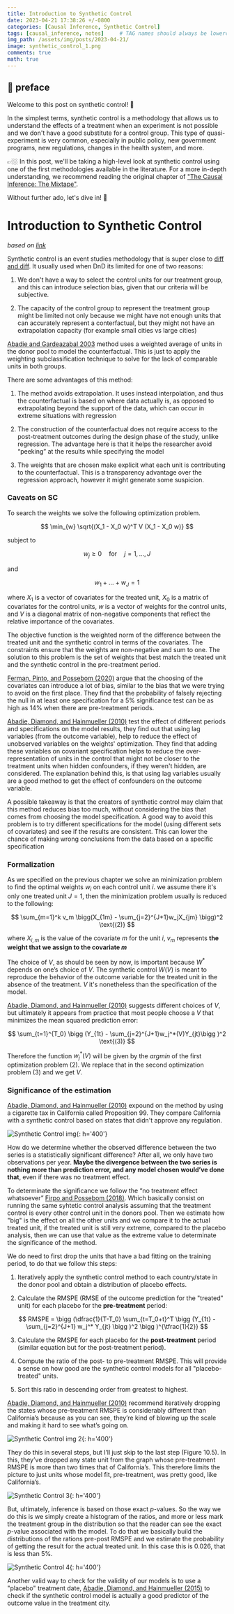 ```yaml
---
title: Introduction to Synthetic Control   
date: 2023-04-21 17:38:26 +/-0800
categories: [Causal Inference, Synthetic Control]
tags: [causal_inference, notes]     # TAG names should always be lowercase
img_path: /assets/img/posts/2023-04-21/
image: synthetic_control_1.png
comments: true
math: true
---
```


## 📖 preface

Welcome to this post on synthetic control! 🎉

In the simplest terms, synthetic control is a methodology that allows us to understand the effects of a treatment when an experiment is not possible and we don't have a good substitute for a control group. This type of quasi-experiment is very common, especially in public policy, new government programs, new regulations, changes in the health system, and more. 

👉🏼 In this post, we'll be taking a high-level look at synthetic control using one of the first methodologies available in the literature. For a more in-depth understanding, we recommend reading the original chapter of ["The Causal Inference: The Mixtape"][1]. 

Without further ado, let's dive in! 🤿


# Introduction to Synthetic Control
*based on [link][1]*

Synthetic control is an event studies methodology that is super close to [diff and diff][2]. It usually used when DnD its limited for one of two reasons:

1. We don't have a way to select the control units for our treatment group, and this can introduce selection bias, given that our criteria will be subjective.

2. The capacity of the control group to represent the treatment group might be limited not only because we might have not enough units that can accurately represent a conterfactual, but they might not have an extrapolation capacity (for example small cities vs large cities)

[Abadie and Gardeazabal 2003][3] method uses a weighted average of units in the donor pool to model the counterfactual. This is just to apply the weighting subclassification technique to solve for the lack of comparable units in both groups. 

There are some advantages of this method:

1. The method avoids extrapolation. It uses instead interpolation, and thus the counterfactual is based on where data actually is, as opposed to extrapolating beyond the support of the data, which can occur in extreme situations with regression

2. The construction of the counterfactual does not require access to the post-treatment outcomes during the design phase of the study, unlike regression. The advantage here is that it helps the researcher avoid “peeking” at the results while specifying the model

3. The weights that are chosen make explicit what each unit is contributing to the counterfactual. This is a transparency advantage over the regression approach, however it might generate some suspicion. 

### Caveats on SC

To search the weights we solve the following optimization problem.

$$ 
    \min_{w} \sqrt{(X_1 - X_0 w)^T V (X_1 - X_0 w)} 
$$

subject to

$$ w_j \geq 0 \quad \text{for} \quad j = 1, \dots, J $$

and

$$
w_1 + \dots + w_J = 1
$$

where $X_1$ is a vector of covariates for the treated unit, $X_0$ is a matrix of covariates for the control units, $w$ is a vector of weights for the control units, and $V$ is a diagonal matrix of non-negative components that reflect the relative importance of the covariates.

The objective function is the weighted norm of the difference between the treated unit and the synthetic control in terms of the covariates. The constraints ensure that the weights are non-negative and sum to one. The solution to this problem is the set of weights that best match the treated unit and the synthetic control in the pre-treatment period.

[Ferman, Pinto, and Possebom (2020)][4] argue that the choosing of the covariates can introduce a lot of bias, similar to the bias that we were trying to avoid on the first place. They find that the probability of falsely rejecting the null in at least one specification for a 5% significance test can be as high as 14% when there are pre-treatment periods.

[Abadie, Diamond, and Hainmueller (2010)][5] test the effect of different periods and specifications on the model results, they find out that using lag variables (from the outcome variable), help to reduce the effect of unobserved variables on the weights' optimization. They find that adding these variables on covariant specification helps to reduce the over-representation of units in the control that might not be closer to the treatment units when hidden confounders, if they weren't hidden, are considered. The explanation behind this, is that using lag variables usually are a good method to get the effect of confounders on the outcome variable. 

A possible takeaway is that the creators of synthetic control may claim that this method reduces bias too much, without considering the bias that comes from choosing the model specification. A good way to avoid this problem is to try different specifications for the model (using different sets of covariates) and see if the results are consistent. This can lower the chance of making wrong conclusions from the data based on a specific specification

### Formalization 

As we specified on the previous chapter we solve an minimization problem to find the optimal weights $w_i$ on each control unit $i$. we assume there it's only one treated unit $J=1$, then the minimization problem usually is reduced to the following:

$$
\sum_{m=1}^k v_m \bigg(X_{1m} - \sum_{j=2}^{J+1}w_jX_{jm} \bigg)^2
\text{(2)}
$$

where $X_{i,m}$ is the value of the covariate $m$ for the unit $i$, $v_m$ represents **the weight that we assign to the covariate $m$** 

The choice of $V$, as should be seen by now, is important because $W^*$ depends on one’s choice of $V$. The synthetic control $W(V)$ is meant to reproduce the behavior of the outcome variable for the treated unit in the absence of the treatment. $V$ it's nonetheless than the specification of the model. 

[Abadie, Diamond, and Hainmueller (2010)][5] suggests different choices of $V$, but ultimately it appears from practice that most people choose a $V$ that minimizes the mean squared prediction error:

$$
\sum_{t=1}^{T_0} \bigg (Y_{1t} - \sum_{j=2}^{J+1}w_j^*(V)Y_{jt}\bigg )^2
\text{(3)}
$$

Therefore the function $w_j^*(V)$ will be given by the $argmin$ of the first optimization problem $(2)$. We replace that in the second optimization problem $(3)$ and we get $V$. 

### Significance of the estimation 

[Abadie, Diamond, and Hainmueller (2010)][5] expound on the method by using a cigarette tax in California called Proposition 99. They compare California with a synthetic control based on states that didn't approve any regulation.

![Synthetic Control img](synthetic_control_1.png){: h='400'}


How do we determine whether the observed difference between the two series is a statistically significant difference? After all, we only have two observations per year. **Maybe the divergence between the two series is nothing more than prediction error, and any model chosen would’ve done that**, even if there was no treatment effect.

To determinate the significance we follow the “no treatment effect whatsoever” [Firpo and Possebom (2018)][6]. Which basically consist on running the same syhtetic control analysis assuming that the treatment control is every other control unit in the donors pool. Then we estimate how "big" is the effect on all the other units and we compare it to the actual treated unit, if the treated unit is still very extreme, compared to the placebo analysis, then we can use that value as the extreme value to determinate the significance of the method. 

We do need to first drop the units that have a bad fitting on the training period, to do that we follow this steps:

1. Iteratively apply the synthetic control method to each country/state in the donor pool and obtain a distribution of placebo effects.

2. Calculate the RMSPE (RMSE of the outcome prediction for the "treated" unit) for each placebo for the **pre-treatment** period:

$$
RMSPE = \bigg (\dfrac{1}{T-T_0} \sum_{t=T_0+t}^T \bigg (Y_{1t} - \sum_{j=2}^{J+1} w_j^* Y_{jt} \bigg )^2 \bigg )^{\tfrac{1}{2}}
$$ 
 
3. Calculate the RMSPE for each placebo for the **post-treatment** period (similar equation but for the post-treatment period).

4. Compute the ratio of the post- to pre-treatment RMSPE. This will provide a sense on how good are the synthetic control models for all "placebo-treated" units. 

5. Sort this ratio in descending order from greatest to highest.

[Abadie, Diamond, and Hainmueller (2010)][5] recommend iteratively dropping the states whose pre-treatment RMSPE is considerably different than California’s because as you can see, they’re kind of blowing up the scale and making it hard to see what’s going on. 

![Synthetic Control img 2](synthetic_control_2.png){: h='400'}

They do this in several steps, but I’ll just skip to the last step (Figure 10.5). In this, they’ve dropped any state unit from the graph whose pre-treatment RMSPE is more than two times that of California’s. This therefore limits the picture to just units whose model fit, pre-treatment, was pretty good, like California’s.

![Synthetic Control 3](synthetic_control_3.png){: h='400'}

But, ultimately, inference is based on those exact $p$-values. So the way we do this is we simply create a histogram of the ratios, and more or less mark the treatment group in the distribution so that the reader can see the exact $p$-value associated with the model. To do that we basically build the distributions of the rations pre-post RMSPE and we estimate the probability of getting the result for the actual treated unit. In this case this is 0.026, that is less than 5%.

![Synthetic Control 4](synthetic_control_4.png){: h='400'}

Another valid way to check for the validity of our models is to use a "placebo" treatment date, [Abadie, Diamond, and Hainmueller (2015)][7] to check if the synthetic control model is actually a good predictor of the outcome value in the treatment city. 


[//]: <> (References)
[1]: <https://mixtape.scunning.com/10-synthetic_control>
[2]: <https://mixtape.scunning.com/09-difference_in_differences>
[3]: <https://mixtape.scunning.com/references.html#ref-Abadie2003>
[4]: <https://mixtape.scunning.com/references.html#ref-Ferman2020>
[5]: <https://mixtape.scunning.com/references.html#ref-Abadie2010>
[6]: <https://mixtape.scunning.com/references.html#ref-Firpo2018>
[7]: <https://mixtape.scunning.com/references.html#ref-Abadie2015>


[//]: <> (Some snippets)
[//]: # (add an image <img src="" style='height:400px;'>)
